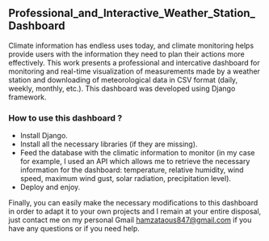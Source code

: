 ## Professional_and_Interactive_Weather_Station_Dashboard
Climate information has endless uses today, and climate monitoring helps provide users with the information they need to plan their actions more effectively. This work presents a professional and intercative dashboard for monitoring and real-time visualization of measurements made by a weather station and downloading of meteorological data in CSV format (daily, weekly, monthly, etc.). This dashboard was developed using Django framework.

### How to use this dashboard ?
- Install Django.
- Install all the necessary libraries (if they are missing).
- Feed the database with the climatic information to monitor (in my case for example, I used an API which allows me to retrieve the necessary information for the dashboard: temperature, relative humidity, wind speed, maximum wind gust, solar radiation, precipitation level).
- Deploy and enjoy.

Finally, you can easily make the necessary modifications to this dashboard in order to adapt it to your own projects and I remain at your entire disposal, just contact me on my personal Gmail hamzataous847@gmail.com if you have any questions or if you need help.
